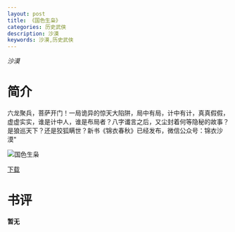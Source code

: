 ```yaml
---
layout: post
title: 《国色生枭》
categories: 历史武侠
description: 沙漠
keywords: 沙漠,历史武侠
---
```

*沙漠*
# 简介
六龙聚兵，菩萨开门！一局诡异的惊天大陷阱，局中有局，计中有计，真真假假，虚虚实实，谁是计中人，谁是布局者？八字谶言之后，又尘封着何等隐秘的故事？是狼巡天下？还是狡狐瞒世？新书《锦衣春秋》已经发布，微信公众号：锦衣沙漠"

![国色生枭](https://cdn.jsdelivr.net/gh/YYbooks0/yybooks0img@master/bookscover2/国色生枭.7ninsn64xz4.jpg)

[下载](https://link.jscdn.cn/1drv/aHR0cHM6Ly8xZHJ2Lm1zL3QvcyFBaGU2R2dNWmVFb2poendUQkVUQ3daRUZlNGtKP2U9T2FkOXlq.tx)

# 书评
**暂无**